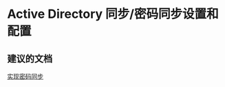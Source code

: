 <properties
    pageTitle="Active Directory 同步/密码同步设置和配置"
    description="Active Directory 同步/密码同步设置和配置"
    service="microsoft.activedirectory"
    resource="activedirectory"
    authors="aashu"
    displayOrder=""
    selfHelpType="generic"
    supportTopicIds="32142241"
    resourceTags=""
    productPesIds="14785"
    cloudEnvironments="public"
/>


# Active Directory 同步/密码同步设置和配置


## **建议的文档**
[实现密码同步](http://msdn.microsoft.com/library/azure/dn246918.aspx)



<!--HONumber=Jul16_HO4-->


